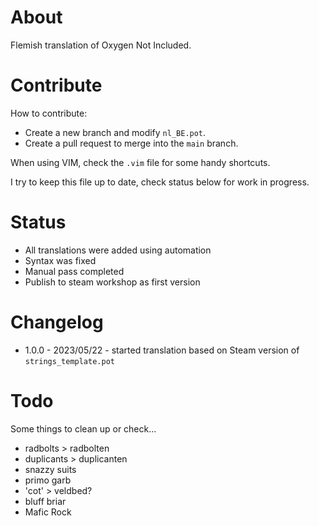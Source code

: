 # About
Flemish translation of Oxygen Not Included. 

# Contribute
How to contribute:
- Create a new branch and modify `nl_BE.pot`. 
- Create a pull request to merge into the `main` branch.

When using VIM, check the `.vim` file for some handy shortcuts.

I try to keep this file up to date, check status below for work in progress.

# Status
- All translations were added using automation
- Syntax was fixed
- Manual pass completed
- Publish to steam workshop as first version

# Changelog
- 1.0.0 - 2023/05/22 - started translation based on Steam version of `strings_template.pot` 

# Todo
Some things to clean up or check...
- radbolts > radbolten
- duplicants > duplicanten
- snazzy suits
- primo garb
- 'cot' > veldbed?
- bluff briar
- Mafic Rock
